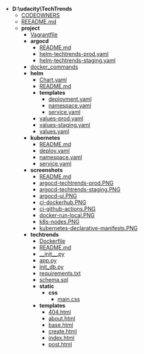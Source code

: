- __D:\\udacity\\TechTrends__
   - [CODEOWNERS](CODEOWNERS)
   - [REEADME.md](REEADME.md)
   - __project__
     - [Vagrantfile](project/Vagrantfile)
     - __argocd__
       - [README.md](project/argocd/README.md)
       - [helm\-techtrends\-prod.yaml](project/argocd/helm-techtrends-prod.yaml)
       - [helm\-techtrends\-staging.yaml](project/argocd/helm-techtrends-staging.yaml)
     - [docker\_commands](project/docker_commands)
     - __helm__
       - [Chart.yaml](project/helm/Chart.yaml)
       - [README.md](project/helm/README.md)
       - __templates__
         - [deployment.yaml](project/helm/templates/deployment.yaml)
         - [namespace.yaml](project/helm/templates/namespace.yaml)
         - [service.yaml](project/helm/templates/service.yaml)
       - [values\-prod.yaml](project/helm/values-prod.yaml)
       - [values\-staging.yaml](project/helm/values-staging.yaml)
       - [values.yaml](project/helm/values.yaml)
     - __kubernetes__
       - [README.md](project/kubernetes/README.md)
       - [deploy.yaml](project/kubernetes/deploy.yaml)
       - [namespace.yaml](project/kubernetes/namespace.yaml)
       - [service.yaml](project/kubernetes/service.yaml)
     - __screenshots__
       - [README.md](project/screenshots/README.md)
       - [argocd\-techtrends\-prod.PNG](project/screenshots/argocd-techtrends-prod.PNG)
       - [argocd\-techtrends\-staging.PNG](project/screenshots/argocd-techtrends-staging.PNG)
       - [argocd\-ui.PNG](project/screenshots/argocd-ui.PNG)
       - [ci\-dockerhub.PNG](project/screenshots/ci-dockerhub.PNG)
       - [ci\-github\-actions.PNG](project/screenshots/ci-github-actions.PNG)
       - [docker\-run\-local.PNG](project/screenshots/docker-run-local.PNG)
       - [k8s\-nodes.PNG](project/screenshots/k8s-nodes.PNG)
       - [kubernetes\-declarative\-manifests.PNG](project/screenshots/kubernetes-declarative-manifests.PNG)
     - __techtrends__
       - [Dockerfile](project/techtrends/Dockerfile)
       - [README.md](project/techtrends/README.md)
       - [\_\_init\_\_.py](project/techtrends/__init__.py)
       - [app.py](project/techtrends/app.py)
       - [init\_db.py](project/techtrends/init_db.py)
       - [requirements.txt](project/techtrends/requirements.txt)
       - [schema.sql](project/techtrends/schema.sql)
       - __static__
         - __css__
           - [main.css](project/techtrends/static/css/main.css)
       - __templates__
         - [404.html](project/techtrends/templates/404.html)
         - [about.html](project/techtrends/templates/about.html)
         - [base.html](project/techtrends/templates/base.html)
         - [create.html](project/techtrends/templates/create.html)
         - [index.html](project/techtrends/templates/index.html)
         - [post.html](project/techtrends/templates/post.html)

